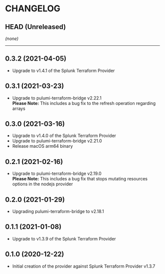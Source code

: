 CHANGELOG
=========

## HEAD (Unreleased)
_(none)_

---

## 0.3.2 (2021-04-05)
* Upgrade to v1.4.1 of the Splunk Terraform Provider

## 0.3.1 (2021-03-23)
* Upgrade to pulumi-terraform-bridge v2.22.1  
  **Please Note:** This includes a bug fix to the refresh operation regarding arrays

## 0.3.0 (2021-03-16)
* Upgrade to v1.4.0 of the Splunk Terraform Provider
* Upgrade to pulumi-terraform-bridge v2.21.0
* Release macOS arm64 binary

## 0.2.1 (2021-02-16)
* Upgrade to pulumi-terraform-bridge v2.19.0  
  **Please Note:** This includes a bug fix that stops mutating resources options in the nodejs provider

## 0.2.0 (2021-01-29)
* Upgrading pulumi-terraform-bridge to v2.18.1

## 0.1.1 (2021-01-08)
* Upgrade to v1.3.9 of the Splunk Terraform Provider

## 0.1.0 (2020-12-22)
* Initial creation of the provider against Splunk Terraform Provider v1.3.7
